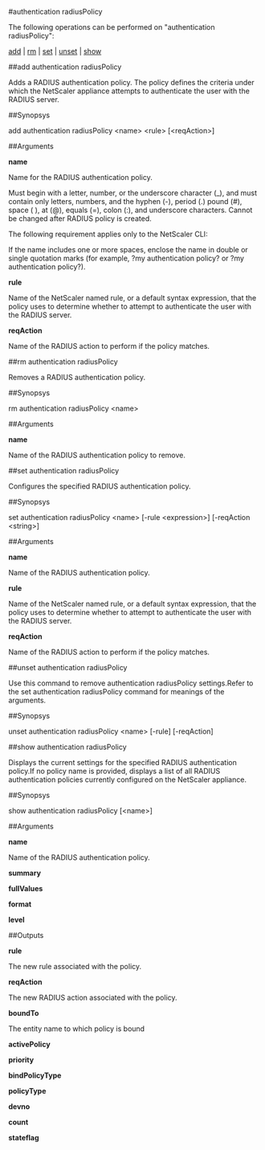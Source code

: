 #authentication radiusPolicy

The following operations can be performed on "authentication radiusPolicy":


[add](#add-authentication-radiuspolicy) | [rm](#rm-authentication-radiuspolicy) | [set](#set-authentication-radiuspolicy) | [unset](#unset-authentication-radiuspolicy) | [show](#show-authentication-radiuspolicy)

##add authentication radiusPolicy

Adds a RADIUS authentication policy. The policy defines the criteria under which the NetScaler appliance attempts to authenticate the user with the RADIUS server.


##Synopsys

add authentication radiusPolicy &lt;name> &lt;rule> [&lt;reqAction>]


##Arguments

<b>name</b>
Name for the RADIUS authentication policy. 
Must begin with a letter, number, or the underscore character (_), and must contain only letters, numbers, and the hyphen (-), period (.) pound (#), space ( ), at (@), equals (=), colon (:), and underscore characters. Cannot be changed after RADIUS policy is created.
The following requirement applies only to the NetScaler CLI:
If the name includes one or more spaces, enclose the name in double or single quotation marks (for example, ?my authentication policy? or ?my authentication policy?).

<b>rule</b>
Name of the NetScaler named rule, or a default syntax expression, that the policy uses to determine whether to attempt to authenticate the user with the RADIUS server.

<b>reqAction</b>
Name of the RADIUS action to perform if the policy matches.



##rm authentication radiusPolicy

Removes a RADIUS authentication policy.


##Synopsys

rm authentication radiusPolicy &lt;name>


##Arguments

<b>name</b>
Name of the RADIUS authentication policy to remove.



##set authentication radiusPolicy

Configures the specified RADIUS authentication policy.


##Synopsys

set authentication radiusPolicy &lt;name> [-rule &lt;expression>] [-reqAction &lt;string>]


##Arguments

<b>name</b>
Name of the RADIUS authentication policy.

<b>rule</b>
Name of the NetScaler named rule, or a default syntax expression, that the policy uses to determine whether to attempt to authenticate the user with the RADIUS server.

<b>reqAction</b>
Name of the RADIUS action to perform if the policy matches.



##unset authentication radiusPolicy

Use this command to remove authentication radiusPolicy settings.Refer to the set authentication radiusPolicy command for meanings of the arguments.


##Synopsys

unset authentication radiusPolicy &lt;name> [-rule] [-reqAction]


##show authentication radiusPolicy

Displays the current settings for the specified RADIUS authentication policy.If no policy name is provided, displays a list of all RADIUS authentication policies currently configured on the NetScaler appliance.


##Synopsys

show authentication radiusPolicy [&lt;name>]


##Arguments

<b>name</b>
Name of the RADIUS authentication policy.

<b>summary</b>

<b>fullValues</b>

<b>format</b>

<b>level</b>



##Outputs

<b>rule</b>
The new rule associated with the policy.

<b>reqAction</b>
The new RADIUS action associated with the policy.

<b>boundTo</b>
The entity name to which policy is bound

<b>activePolicy</b>

<b>priority</b>

<b>bindPolicyType</b>

<b>policyType</b>

<b>devno</b>

<b>count</b>

<b>stateflag</b>



